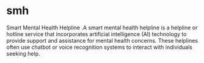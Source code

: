 # smh
 Smart Mental Health Helpline .A smart mental health helpline is a helpline or hotline service that incorporates artificial intelligence (AI) technology to provide support and assistance for mental health concerns. These helplines often use chatbot or voice recognition systems to interact with individuals seeking help.

